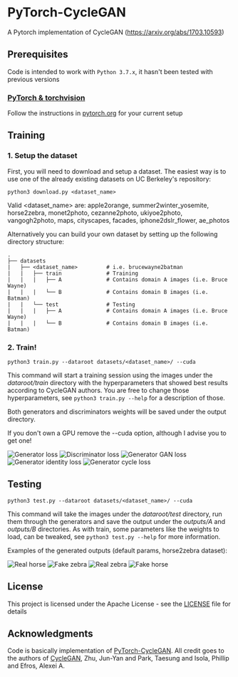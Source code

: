 # PyTorch-CycleGAN
A Pytorch implementation of CycleGAN (https://arxiv.org/abs/1703.10593)

## Prerequisites
Code is intended to work with ```Python 3.7.x```, it hasn't been tested with previous versions

### [PyTorch & torchvision](http://pytorch.org/)
Follow the instructions in [pytorch.org](http://pytorch.org) for your current setup

## Training
### 1. Setup the dataset
First, you will need to download and setup a dataset. The easiest way is to use one of the already existing datasets on UC Berkeley's repository:
```
python3 download.py <dataset_name>
```
Valid <dataset_name> are: apple2orange, summer2winter_yosemite, horse2zebra, monet2photo, cezanne2photo, ukiyoe2photo, vangogh2photo, maps, cityscapes, facades, iphone2dslr_flower, ae_photos

Alternatively you can build your own dataset by setting up the following directory structure:

    .
    ├── datasets                   
    |   ├── <dataset_name>         # i.e. brucewayne2batman
    |   |   ├── train              # Training
    |   |   |   ├── A              # Contains domain A images (i.e. Bruce Wayne)
    |   |   |   └── B              # Contains domain B images (i.e. Batman)
    |   |   └── test               # Testing
    |   |   |   ├── A              # Contains domain A images (i.e. Bruce Wayne)
    |   |   |   └── B              # Contains domain B images (i.e. Batman)
    
### 2. Train!
```
python3 train.py --dataroot datasets/<dataset_name>/ --cuda
```
This command will start a training session using the images under the *dataroot/train* directory with the hyperparameters that showed best results according to CycleGAN authors. You are free to change those hyperparameters, see ```python3 train.py --help``` for a description of those.

Both generators and discriminators weights will be saved under the output directory.

If you don't own a GPU remove the --cuda option, although I advise you to get one!


![Generator loss](https://github.com/Lornatang/PyTorch-CycleGAN/raw/master/outputs/loss_G.png)
![Discriminator loss](https://github.com/Lornatang/PyTorch-CycleGAN/raw/master/outputs/loss_D.png)
![Generator GAN loss](https://github.com/Lornatang/PyTorch-CycleGAN/raw/master/outputs/loss_G_GAN.png)
![Generator identity loss](https://github.com/Lornatang/PyTorch-CycleGAN/raw/master/outputs/loss_G_identity.png)
![Generator cycle loss](https://github.com/Lornatang/PyTorch-CycleGAN/raw/master/output/sloss_G_cycle.png)

## Testing
```
python3 test.py --dataroot datasets/<dataset_name>/ --cuda
```
This command will take the images under the *dataroot/test* directory, run them through the generators and save the output under the *outputs/A* and *outputs/B* directories. As with train, some parameters like the weights to load, can be tweaked, see ```python3 test.py --help``` for more information.

Examples of the generated outputs (default params, horse2zebra dataset):

![Real horse](https://github.com/Lornatang/PyTorch-CycleGAN/raw/master/outputs/real_A.jpg)
![Fake zebra](https://github.com/Lornatang/PyTorch-CycleGAN/raw/master/outputs/fake_B.png)
![Real zebra](https://github.com/Lornatang/PyTorch-CycleGAN/raw/master/outputs/real_B.jpg)
![Fake horse](https://github.com/Lornatang/PyTorch-CycleGAN/raw/master/outputs/fake_A.png)

## License
This project is licensed under the Apache License - see the [LICENSE](https://github.com/Lornatang/PyTorch-CycleGAN/raw/master/LICENSE) file for details

## Acknowledgments
Code is basically implementation of [PyTorch-CycleGAN](https://github.com/aitorzip/PyTorch-CycleGAN). All credit goes to the authors of [CycleGAN](https://arxiv.org/abs/1703.10593), Zhu, Jun-Yan and Park, Taesung and Isola, Phillip and Efros, Alexei A.
